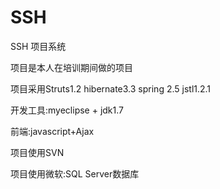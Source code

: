 # SSH
SSH 项目系统

项目是本人在培训期间做的项目

项目采用Struts1.2 hibernate3.3 spring 2.5 jstl1.2.1

开发工具:myeclipse + jdk1.7

前端:javascript+Ajax

项目使用SVN

项目使用微软:SQL Server数据库
